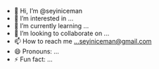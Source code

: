 - 👋 Hi, I’m @seyiniceman
- 👀 I’m interested in ...
- 🌱 I’m currently learning ...
- 💞️ I’m looking to collaborate on ...
- 📫 How to reach me ...seyiniceman@gmail.com
- 😄 Pronouns: ...
- ⚡ Fun fact: ...

<!---
seyiniceman/seyiniceman is a ✨ special ✨ repository because its `README.md` (this file) appears on your GitHub profile.
You can click the Preview link to take a look at your changes.
--->
